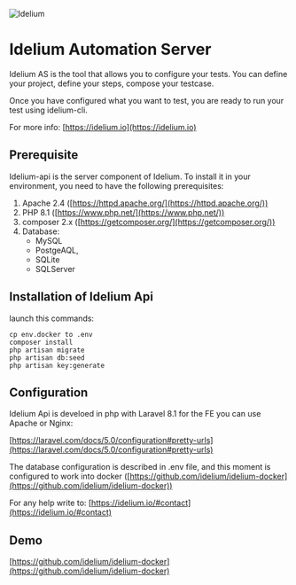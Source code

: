 ![Idelium](https://idelium.io/assets/images/idelium.png)

# Idelium Automation Server

Idelium AS is the tool that allows you to configure your tests. You can define your project, define your steps, compose your testcase.

Once you have configured what you want to test, you are ready to run your test using idelium-cli.

For more info: [https://idelium.io](https://idelium.io)

## Prerequisite

Idelium-api is the server component of Idelium. To install it in your environment, you need to have the following prerequisites:

1. Apache 2.4 ([https://httpd.apache.org/](https://httpd.apache.org/))
2. PHP 8.1 ([https://www.php.net/](https://www.php.net/))
3. composer 2.x ([https://getcomposer.org/](https://getcomposer.org/))
4. Database: 
	*  	MySQL
	*   PostgeAQL,
	*   SQLite
	*   SQLServer 

## Installation of Idelium Api

launch this commands:

	cp env.docker to .env
    composer install
    php artisan migrate
    php artisan db:seed
	php artisan key:generate

## Configuration

Idelium Api is develoed in php with Laravel 8.1 for the FE you can use Apache or Nginx:

[https://laravel.com/docs/5.0/configuration#pretty-urls](https://laravel.com/docs/5.0/configuration#pretty-urls)

The database configuration is described in .env file, and this moment is configured to work into docker ([https://github.com/idelium/idelium-docker](https://github.com/idelium/idelium-docker))


For any help write to: [https://idelium.io/#contact](https://idelium.io/#contact)

## Demo

[https://github.com/idelium/idelium-docker](https://github.com/idelium/idelium-docker)